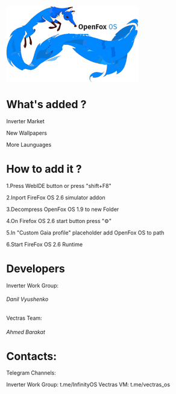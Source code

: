 <img src="img/Fxossmall32.png" width="350px">

<h1>What's added ?</h1>

Inverter Market<br>

New Wallpapers<br>

More Launguages<br>

<h1>How to add it ?</h1>

1.Press WebIDE button or press "shift+F8"

2.Inport FireFox OS 2.6 simulator addon

3.Decompress OpenFox OS 1.9 to new Folder

4.On Firefox OS 2.6 start button press "⚙"

5.In "Custom Gaia profile" placeholder add OpenFox OS to path

6.Start FireFox OS 2.6 Runtime 

<h1>Developers</h1>

<p>Inverter Work Group:</p>
<h6>Danil Vyushenko</h6>

<p>Vectras Team:</p>
<h6>Ahmed Barakat </h6>

<h1>Contacts:</h1>
<p>Telegram Channels:</p>
Inverter Work Group: t.me/InfinityOS
Vectras VM: t.me/vectras_os
